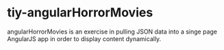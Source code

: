 # tiy-angularHorrorMovies
angularHorrorMovies is an exercise in pulling JSON data into a singe page AngularJS app in order to display content dynamically.
